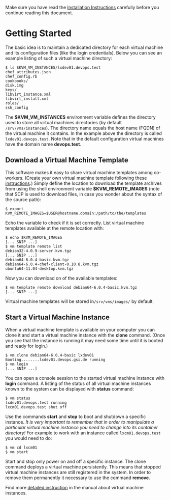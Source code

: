 Make sure you have read the [Installation Instructions][1] carefully before you continue reading this document.  

# Getting Started

The basic idea is to maintain a dedicated directory for each virtual machine and its configuration files (like the login credentials). Below you can see an example listing of such a virtual machine directory:

    $ ls $KVM_VM_INSTANCES/lxdev01.devops.test
    chef_attributes.json  
    chef_config.rb  
    cookbooks/
    disk.img  
    keys/  
    libvirt_instance.xml
    libvirt_install.xml
    roles/
    ssh_config

The **$KVM_VM_INSTANCES** environment variable defines the directory used to store all virtual machines directories (by default `/srv/vms/instances`). The directory name equals the host name (FQDN) of the virtual machine it contains. In the example above the directory is called `lxdev01.devops.test`. Note that in the default configuration virtual machines have the domain name **devops.test**.

## Download a Virtual Machine Template

This software makes it easy to share virtual machine templates among co-workers. (Create your own virtual machine template following these [instructions][2].) Simply define the location to download the template archives from using the shell environment variable **$KVM_REMOTE_IMAGES** (note that SCP is used to download files, in case you wonder about the syntax of the source path): 

    $ export KVM_REMOTE_IMAGES=$USER@hostname.domain:/path/to/the/templates

Echo the variable to check if it is set correctly. List virtual machine templates available at the remote location with:

    $ echo $KVM_REMOTE_IMAGES
    [... SNIP ...]
    $ vm template remote list
    debian32-4.0.9-server.kvm.tgz
    [... SNIP ...]
    debian64-6.0.4-basic.kvm.tgz
    debian64-6.0.4-chef-client-0.10.8.kvm.tgz
    ubuntu64-11.04-desktop.kvm.tgz

Now you can download on of the available templates:

    $ vm template remote download debian64-6.0.4-basic.kvm.tgz
    [... SNIP ...]

Virtual machine templates will be stored in`/srv/vms/images/` by default.

## Start a Virtual Machine Instance

When a virtual machine template is available on your computer you can clone it and start a virtual machine instance with the **clone** command. (Once you see that the instance is running it may need some time until it is booted and ready for login.) 

    $ vm clone debian64-6.0.4-basic lxdev01
    Booting........lxdev01.devops.gsi.de running
    $ vm login
    [... SNIP ...]

You can open a console session to the started virtual machine instance with **login** command. A listing of the status of all virtual machine instances known to the system can be displayed with **status** command:

    $ vm status
    lxdev01.devops.test running
    lxcm01.devops.test shut off

Use the commands **start** and **stop** to boot and shutdown a specific instance. _It is very important to remember that in order to manipulate a particular virtual machine instance you need to change into its container directory!_ For example to work with an instance called `lxcm01.devops.test` you would need to do:

    $ vm cd lxcm01
    $ vm start

Start and stop only power on and off a specific instance. The clone command deploys a virtual machine persistently. This means that stopped virtual machine instances are still registered in the system. In order to remove them permanently it necessary to use the command **remove**. 

Find more [detailed instruction][3] in the manual about virtual machine instances. 

[1]: installation.md
[2]: virtual_machine_templates.md
[3]: virtual_machine_instance.md
